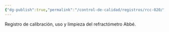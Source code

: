 ```yaml
---
{"dg-publish":true,"permalink":"/control-de-calidad/registros/rcc-020/"}
---
```


Registro de calibración, uso y limpieza del refractómetro Abbé.